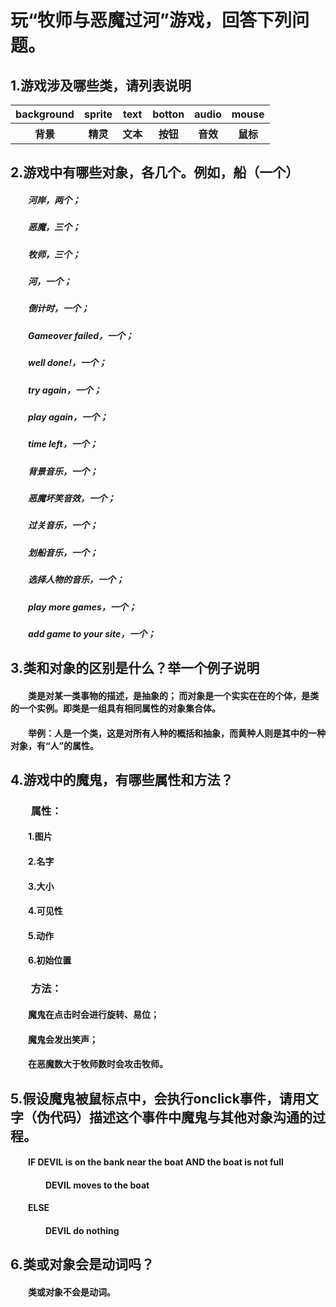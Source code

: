 # 玩“牧师与恶魔过河”游戏，回答下列问题。
## 1.游戏涉及哪些类，请列表说明

<table>
        <tr>
            <th>background</th>
            <th>sprite</th>
            <th>text</th>
            <th>botton</th>
            <th>audio</th>
            <th>mouse</th>
        </tr>
        <tr>
            <th>背景</th>
            <th>精灵</th>
            <th>文本</th>
            <th>按钮</th>
            <th>音效</th>
            <th>鼠标</th>
        </tr>
    </table>


## 2.游戏中有哪些对象，各几个。例如，船（一个） 
##### &emsp;&emsp;河岸，两个；
##### &emsp;&emsp;恶魔，三个；
##### &emsp;&emsp;牧师，三个；
##### &emsp;&emsp;河，一个；
##### &emsp;&emsp;倒计时，一个；
##### &emsp;&emsp;Gameover failed，一个；
##### &emsp;&emsp;well done!，一个；
##### &emsp;&emsp;try again，一个；
##### &emsp;&emsp;play again，一个；
##### &emsp;&emsp;time left，一个；
##### &emsp;&emsp;背景音乐，一个；
##### &emsp;&emsp;恶魔坏笑音效，一个；
##### &emsp;&emsp;过关音乐，一个；
##### &emsp;&emsp;划船音乐，一个；
##### &emsp;&emsp;选择人物的音乐，一个；
##### &emsp;&emsp;play more games，一个；
##### &emsp;&emsp;add game to your site，一个；


## 3.类和对象的区别是什么？举一个例子说明 
#### &emsp;&emsp;类是对某一类事物的描述，是抽象的； 而对象是一个实实在在的个体，是类的一个实例。即类是一组具有相同属性的对象集合体。
#### &emsp;&emsp;举例：人是一个类，这是对所有人种的概括和抽象，而黄种人则是其中的一种对象，有“人”的属性。
## 4.游戏中的魔鬼，有哪些属性和方法？ 

### &emsp;&emsp;属性：
#### &emsp;&emsp;1.图片 
#### &emsp;&emsp;2.名字 
#### &emsp;&emsp;3.大小 
#### &emsp;&emsp;4.可见性
#### &emsp;&emsp;5.动作 
#### &emsp;&emsp;6.初始位置

### &emsp;&emsp;方法：
#### &emsp;&emsp;魔鬼在点击时会进行旋转、易位；
#### &emsp;&emsp;魔鬼会发出笑声；
#### &emsp;&emsp;在恶魔数大于牧师数时会攻击牧师。

## 5.假设魔鬼被鼠标点中，会执行onclick事件，请用文字（伪代码）描述这个事件中魔鬼与其他对象沟通的过程。
#### &emsp;&emsp;IF DEVIL is on the bank near the boat AND the boat is not full
#### &emsp;&emsp;&emsp;&emsp;DEVIL moves to the boat
#### &emsp;&emsp;ELSE
#### &emsp;&emsp;&emsp;&emsp;DEVIL do nothing

## 6.类或对象会是动词吗？
#### &emsp;&emsp;类或对象不会是动词。